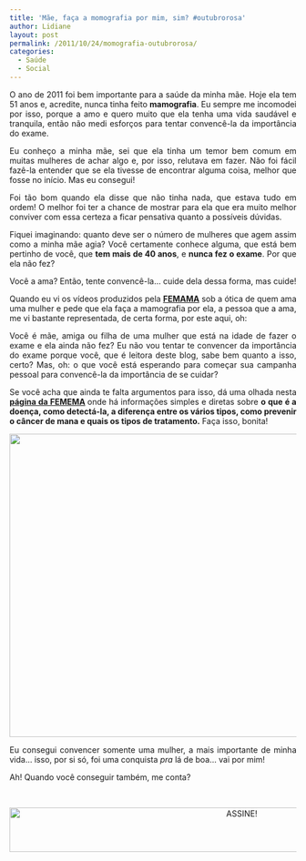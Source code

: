 ```yaml
---
title: 'Mãe, faça a momografia por mim, sim? #outubrorosa'
author: Lidiane
layout: post
permalink: /2011/10/24/momografia-outubrorosa/
categories:
  - Saúde
  - Social
---
```

<p style="text-align: justify;">
  O ano de 2011 foi bem importante para a saúde da minha mãe. Hoje ela tem 51 anos e, acredite, nunca tinha feito <strong>mamografia</strong>. Eu sempre me incomodei por isso, porque a amo e quero muito que ela tenha uma vida saudável e tranquila, então não medi esforços para tentar convencê-la da importância do exame.
</p>

<p style="text-align: justify;" align="justify">
  Eu conheço a minha mãe, sei que ela tinha um temor bem comum em muitas mulheres de achar algo e, por isso, relutava em fazer. Não foi fácil fazê-la entender que se ela tivesse de encontrar alguma coisa, melhor que fosse no início. Mas eu consegui!
</p>

<!--more-->

<p align="justify">
  Foi tão bom quando ela disse que não tinha nada, que estava tudo em ordem! O melhor foi ter a chance de mostrar para ela que era muito melhor conviver com essa certeza a ficar pensativa quanto a possíveis dúvidas.
</p>

<p align="justify">
  Fiquei imaginando: quanto deve ser o número de mulheres que agem assim como a minha mãe agia? Você certamente conhece alguma, que está bem pertinho de você, que <strong>tem mais de 40 anos</strong>, e <strong>nunca fez o exame</strong>. Por que ela não fez?
</p>

<p align="justify">
  Você a ama? Então, tente convencê-la… cuide dela dessa forma, mas cuide!
</p>

<p align="justify">
  Quando eu vi os vídeos produzidos pela <strong><a href="http://www.femama.org.br/novo/index.php" target="_blank" rel="noopener noreferrer">FEMAMA</a></strong> sob a ótica de quem ama uma mulher e pede que ela faça a mamografia por ela, a pessoa que a ama, me vi bastante representada, de certa forma, por este aqui, oh:
</p>



<p align="justify">
  Você é mãe, amiga ou filha de uma mulher que está na idade de fazer o exame e ela ainda não fez? Eu não vou tentar te convencer da importância do exame porque você, que é leitora deste blog, sabe bem quanto a isso, certo? Mas, oh: o que você está esperando para começar sua campanha pessoal para convencê-la da importância de se cuidar?
</p>

<p align="justify">
  Se você acha que ainda te falta argumentos para isso, dá uma olhada nesta <strong><a href="http://www.femama.org.br/novo/cancer-mama.php?menu=can" target="_blank" rel="noopener noreferrer">página da FEMEMA</a> </strong>onde há informações simples e diretas sobre <strong>o que é a doença, como detectá-la, a diferença entre os vários tipos, como prevenir o câncer de mana e quais os tipos de tratamento.</strong> Faça isso, bonita!
</p>

<p align="center">
  <a href="https://www.trololodemulher.com.br/2011/10/mamografia-outubrorosa-cancer-de-mama.jpg"><img class="alignnone size-full wp-image-7046" title="mamografia outubrorosa câncer de mama" src="https://www.trololodemulher.com.br/2011/10/mamografia-outubrorosa-cancer-de-mama.jpg" alt="" width="600" height="533" /></a>
</p>

<p align="justify">
  Eu consegui convencer somente uma mulher, a mais importante de minha vida… isso, por si só, foi uma conquista <em>pra</em> lá de boa… vai por mim!
</p>

<p align="justify">
  Ah! Quando você conseguir também, me conta?
</p>

&nbsp;

<p align="center">
  <a href="http://feedburner.google.com/fb/a/mailverify?uri=blogBichaFemea&loc=en_US" target="_blank" rel="noopener noreferrer"><img class="alignnone size-full wp-image-10439" src="https://www.trololodemulher.com.br/2014/09/ASSINE.png" alt="ASSINE!" width="800" height="78" /></a>
</p>